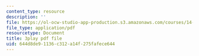 ```yaml
---
content_type: resource
description: ''
file: https://ol-ocw-studio-app-production.s3.amazonaws.com/courses/14-01sc-principles-of-microeconomics-fall-2011/644d8de91136c312a14f275fafece644_qRkAq_G_9cs.pdf
file_type: application/pdf
resourcetype: Document
title: 3play pdf file
uid: 644d8de9-1136-c312-a14f-275fafece644
---
```

